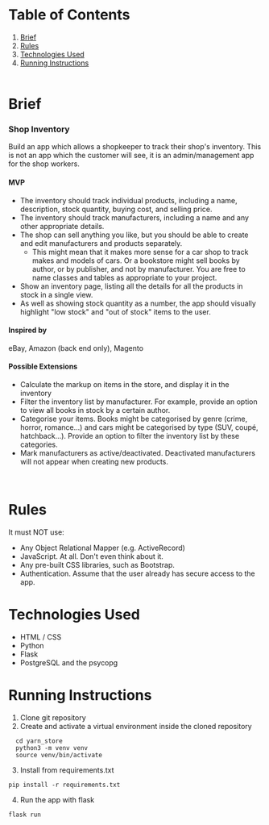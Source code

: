 # Table of Contents

1. [Brief](#brief)
2. [Rules](#rules)
3. [Technologies Used](#technologies-used)
4. [Running Instructions](#running-instructions)
   <br>
   <br>

# Brief

### Shop Inventory

Build an app which allows a shopkeeper to track their shop's inventory. This is not an app which the customer will see, it is an admin/management app for the shop workers.

#### MVP

- The inventory should track individual products, including a name, description, stock quantity, buying cost, and selling price.
- The inventory should track manufacturers, including a name and any other appropriate details.
- The shop can sell anything you like, but you should be able to create and edit manufacturers and products separately.
  - This might mean that it makes more sense for a car shop to track makes and models of cars. Or a bookstore might sell books by author, or by publisher, and not by manufacturer. You are free to name classes and tables as appropriate to your project.
- Show an inventory page, listing all the details for all the products in stock in a single view.
- As well as showing stock quantity as a number, the app should visually highlight "low stock" and "out of stock" items to the user.

#### Inspired by

eBay, Amazon (back end only), Magento

#### Possible Extensions

- Calculate the markup on items in the store, and display it in the inventory
- Filter the inventory list by manufacturer. For example, provide an option to view all books in stock by a certain author.
- Categorise your items. Books might be categorised by genre (crime, horror, romance...) and cars might be categorised by type (SUV, coupé, hatchback...). Provide an option to filter the inventory list by these categories.
- Mark manufacturers as active/deactivated. Deactivated manufacturers will not appear when creating new products.

&nbsp;

# Rules

It must NOT use:

- Any Object Relational Mapper (e.g. ActiveRecord)
- JavaScript. At all. Don't even think about it.
- Any pre-built CSS libraries, such as Bootstrap.
- Authentication. Assume that the user already has secure access to the app.

# Technologies Used

- HTML / CSS
- Python
- Flask
- PostgreSQL and the psycopg

# Running Instructions

1. Clone git repository
2. Create and activate a virtual environment inside the cloned repository

```
  cd yarn_store
  python3 -m venv venv
  source venv/bin/activate
```

3. Install from requirements.txt

```
pip install -r requirements.txt
```

4. Run the app with flask

```
flask run
```
